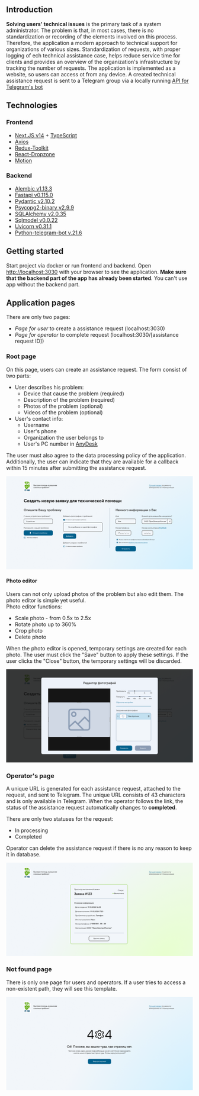 ## Introduction

**Solving users' technical issues** is the primary task of a system administrator. The problem is that, in most cases, there is no standardization or recording of the elements involved on this process.
Therefore, the application a modern approach to technical support for organizations of various sizes. Standardization of requests, with proper logging of ech technical assistance case, helps reduce service time for clients and provides an overview of the organization's infrastructure by tracking the number of requests.
The application is implemented as a website, so users can access ot from any device.
A created technical assistance request is sent to a Telegram group via a locally running [API for Telegram's bot](https://core.telegram.org/bots/api)

## Technologies

### Frontend
- [Next.JS v14](https://nextjs.org/) + [TypeScript](https://www.typescriptlang.org/)
- [Axios](https://axios-http.com/docs/intro)
- [Redux-Toolkit](https://redux-toolkit.js.org/)
- [React-Dropzone](https://react-dropzone.js.org/)
- [Motion](https://motion.dev/docs)

### Backend
- [Alembic v1.13.3](https://pypi.org/project/alembic/1.13.3/)
- [Fastapi v0.115.0](https://pypi.org/project/fastapi/0.115.0/)
- [Pydantic v2.10.2](https://pypi.org/project/pydantic/2.10.2/)
- [Psycopg2-binary v2.9.9](https://pypi.org/project/psycopg2-binary/2.9.9/)
- [SQLAlchemy v2.0.35](https://pypi.org/project/SQLAlchemy/2.0.35/)
- [Sqlmodel v0.0.22](https://pypi.org/project/sqlmodel/0.0.22/)
- [Uvicorn v0.31.1](https://pypi.org/project/uvicorn/0.31.1/)
- [Python-telegram-bot v.21.6](https://docs.python-telegram-bot.org/en/v21.6/index.html)

## Getting started
Start project via docker or run frontend and backend.
Open [http://localhost:3030](http://localhost:3030) with your browser to see the application. **Make sure that the backend part of the app has already been started**. You can't use app without the backend part.

## Application pages

There are only two pages:
- *Page for user* to create a assistance request (localhost:3030)
- *Page for operator* to complete request (localhost:3030/[assistance request ID])

### Root page

On this page, users can create an assistance request.
The form consist of two parts:
- User describes his problem:
    - Device that cause the problem (required)
    - Description of the problem (required)
    - Photos of the problem (optional)
    - Videos of the problem (optional)
- User's contact info:
    - Username
    - User's phone
    - Organization the user belongs to
    - User's PC number in [AnyDesk](https://anydesk.com/en)

The user must also agree to the data processing policy of the application. Additionally, the user can indicate that they are available for a callback within 15 minutes after submitting the assistance request.

![Root page](./app-photos/app-preview.png)

#### Photo editor

Users can not only upload photos of the problem but also edit them. The photo editor is simple yet useful.  
Photo editor functions:
- Scale photo - from 0.5x to 2.5x
- Rotate photo up to 360%
- Crop photo
- Delete photo

When the photo editor is opened, temporary settings are created for each photo. The user must click the "Save" button to apply these settings. If the user clicks the "Close" button, the temporary settings will be discarded.

![Photo editor](./app-photos/photo-editor.png)

### Operator's page
A unique URL is generated for each assistance request, attached to the request, and sent to Telegram. The unique URL consists of 43 characters and is only available in Telegram. When the operator follows the link, the status of the assistance request automatically changes to **completed**.

There are only two statuses for the request:
- In processing
- Completed

Operator can delete the assistance request if there is no any reason to keep it in database.

![Operator's page](./app-photos/complete-request.png)

### Not found page

There is only one page for users and operators. If a user tries to access a non-existent path, they will see this template.

![Not found page](./app-photos/not-found.png)


